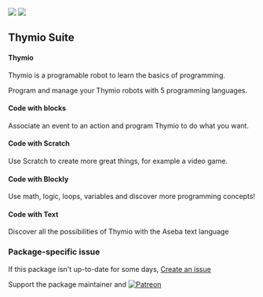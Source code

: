 [![](https://img.shields.io/chocolatey/v/thymiosuite?color=green&label=thymiosuite)](https://chocolatey.org/packages/thymiosuite) [![](https://img.shields.io/chocolatey/dt/thymiosuite)](https://chocolatey.org/packages/thymiosuite)

## Thymio Suite

#### Thymio
Thymio is a programable robot to learn the basics of programming.

Program and manage your Thymio robots with 5 programming languages.


#### Code with blocks
Associate an event to an action and program
Thymio to do what you want.

#### Code with Scratch
Use Scratch to create more great things,
for example a video game.

#### Code with Blockly
Use math, logic, loops, variables and discover more programming concepts!

#### Code with Text
Discover all the possibilities of Thymio
with the Aseba text language


### Package-specific issue
If this package isn't up-to-date for some days, [Create an issue](https://github.com/tunisiano187/Chocolatey-packages/issues/new/choose)

Support the package maintainer and [![Patreon](https://cdn.jsdelivr.net/gh/tunisiano187/Chocolatey-packages@d15c4e19c709e7148588d4523ffc6dd3cd3c7e5e/icons/patreon.png)](https://www.patreon.com/bePatron?u=39585820)
